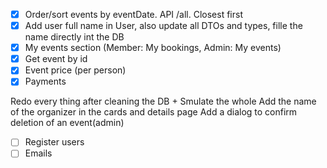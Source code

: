 - [x] Order/sort events by eventDate. API /all. Closest first
- [x] Add user full name in User, also update all DTOs and types, fille the name directly int the DB
- [x] My events section (Member: My bookings, Admin: My events)
- [x] Get event by id
- [x] Event price (per person)
- [x] Payments

Redo every thing after cleaning the DB + Smulate the whole
Add the name of the organizer in the cards and details page
Add a dialog to confirm deletion of an event(admin)

- [ ] Register users
- [ ] Emails
